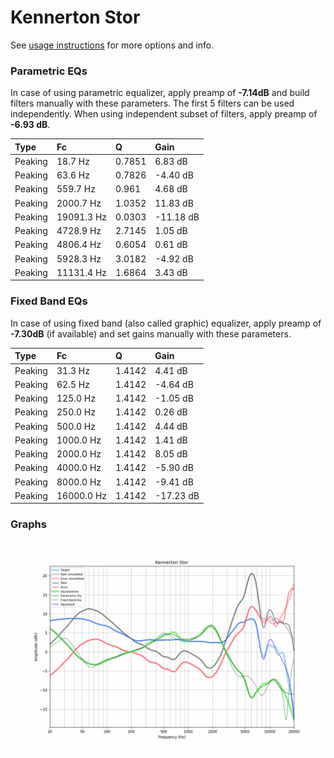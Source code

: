 # Kennerton Stor
See [usage instructions](https://github.com/jaakkopasanen/AutoEq#usage) for more options and info.

### Parametric EQs
In case of using parametric equalizer, apply preamp of **-7.14dB** and build filters manually
with these parameters. The first 5 filters can be used independently.
When using independent subset of filters, apply preamp of **-6.93 dB**.

| Type    | Fc         |      Q | Gain      |
|:--------|:-----------|:-------|:----------|
| Peaking | 18.7 Hz    | 0.7851 | 6.83 dB   |
| Peaking | 63.6 Hz    | 0.7826 | -4.40 dB  |
| Peaking | 559.7 Hz   | 0.961  | 4.68 dB   |
| Peaking | 2000.7 Hz  | 1.0352 | 11.83 dB  |
| Peaking | 19091.3 Hz | 0.0303 | -11.18 dB |
| Peaking | 4728.9 Hz  | 2.7145 | 1.05 dB   |
| Peaking | 4806.4 Hz  | 0.6054 | 0.61 dB   |
| Peaking | 5928.3 Hz  | 3.0182 | -4.92 dB  |
| Peaking | 11131.4 Hz | 1.6864 | 3.43 dB   |

### Fixed Band EQs
In case of using fixed band (also called graphic) equalizer, apply preamp of **-7.30dB**
(if available) and set gains manually with these parameters.

| Type    | Fc         |      Q | Gain      |
|:--------|:-----------|:-------|:----------|
| Peaking | 31.3 Hz    | 1.4142 | 4.41 dB   |
| Peaking | 62.5 Hz    | 1.4142 | -4.64 dB  |
| Peaking | 125.0 Hz   | 1.4142 | -1.05 dB  |
| Peaking | 250.0 Hz   | 1.4142 | 0.26 dB   |
| Peaking | 500.0 Hz   | 1.4142 | 4.44 dB   |
| Peaking | 1000.0 Hz  | 1.4142 | 1.41 dB   |
| Peaking | 2000.0 Hz  | 1.4142 | 8.05 dB   |
| Peaking | 4000.0 Hz  | 1.4142 | -5.90 dB  |
| Peaking | 8000.0 Hz  | 1.4142 | -9.41 dB  |
| Peaking | 16000.0 Hz | 1.4142 | -17.23 dB |

### Graphs
![](./Kennerton%20Stor.png)